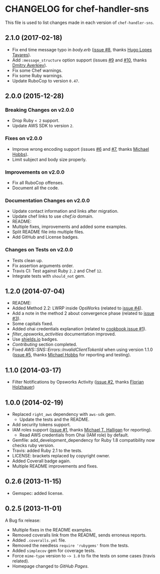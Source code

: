 # CHANGELOG for chef-handler-sns

This file is used to list changes made in each version of `chef-handler-sns`.

## 2.1.0 (2017-02-18)

* Fix end time message typo in *body.erb* ([issue #8](https://github.com/zuazo/chef-handler-sns/pull/8), thanks [Hugo Lopes Tavares](https://github.com/hltbra)).
* Add `:message_structure` option support (issues [#9](https://github.com/zuazo/chef-handler-sns/issues/9) and [#10](https://github.com/zuazo/chef-handler-sns/issues/10), thanks [Dmitry Averkiev](https://github.com/d-averkiev)).
* Fix some Chef warnings.
* Fix some Ruby warnings.
* Update RuboCop to version `0.47`.

## 2.0.0 (2015-12-28)

### Breaking Changes on v2.0.0

* Drop Ruby `< 2` support.
* Update AWS SDK to version `2`.

### Fixes on v2.0.0

* Improve wrong encoding support (issues [#6](https://github.com/zuazo/chef-handler-sns/pull/6) and [#7](https://github.com/zuazo/chef-handler-sns/pull/7), thanks [Michael Hobbs](https://github.com/michaelshobbs)).
* Limit subject and body size properly.

### Improvements on v2.0.0

* Fix all RuboCop offenses.
* Document all the code.

### Documentation Changes on v2.0.0

* Update contact information and links after migration.
* Update chef links to use *chef.io* domain.
* README:
 * Multiple fixes, improvements and added some examples.
 * Split README file into multiple files.
 * Add GitHub and License badges.

### Changes on Tests on v2.0.0

* Tests clean up.
* Fix assertion arguments order.
* Travis CI: Test against Ruby `2.2` and Chef `12`.
* Integrate tests with `should_not` gem.

## 1.2.0 (2014-07-04)

* README:
 * Added Method 2.2: LWRP inside OpsWorks (related to [issue #4](https://github.com/zuazo/chef-handler-sns/issues/4)).
 * Add a note in the method 2 about convergence phase (related to [issue #3](https://github.com/zuazo/chef-handler-sns/issues/3)).
 * Some capitals fixed.
 * Added ohai credentials explanation (related to [cookbook issue #1](https://github.com/zuazo/chef_handler_sns-cookbook/issues/1)).
 * *filter_opsworks_activities* documentation improved.
 * Use [shields.io](http://shields.io/) badges.
 * *Contributing* section completed.
* Fixed *AWS::SNS::Errors::InvalidClientTokenId* when using version 1.1.0 ([issue #5](https://github.com/zuazo/chef-handler-sns/issues/5), thanks [Michael Hobbs](https://github.com/michaelshobbs) for reporting and testing).

## 1.1.0 (2014-03-17)

* Filter Notifications by Opsworks Activity ([issue #2](https://github.com/zuazo/chef-handler-sns/pull/2), thanks [Florian Holzhauer](https://github.com/fh))

## 1.0.0 (2014-02-19)

* Replaced `right_aws` dependency with `aws-sdk` gem.
  * Update the tests and the README.
* Add security tokens support.
* IAM roles support ([issue #1](https://github.com/zuazo/chef-handler-sns/issues/1), thanks [Michael T. Halligan](https://github.com/mhalligan) for reporting).
  * Read AWS credentials from Ohai (IAM role) by default.
* Gemfile: add_development_dependency for Ruby 1.8 compatibility now checks ruby version.
* Travis: added Ruby 2.1 to the tests.
* LICENSE: brackets replaced by copyright owner.
* Added Coverall badge again.
* Multiple README improvements and fixes.

## 0.2.6 (2013-11-15)

* Gemspec: added license.

## 0.2.5 (2013-11-01)

A Bug fix release:
* Multiple fixes in the README examples.
* Removed coveralls link from the README, sends erroneus reports.
* Added `.coveralls.yml` file.
* Removed the needless `require 'rubygems'` from the tests.
* Added `simplecov` gem for coverage tests.
* Force `mime-type` version to `~> 1.0` to fix the tests on some cases (travis related).
* Homepage changed to *GitHub Pages*.

